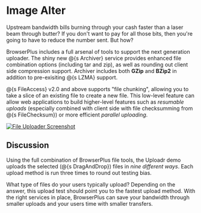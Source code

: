 # Image Alter

Upstream bandwidth bills burning through your cash faster than a laser beam through butter?
If you don't want to pay for all those bits, then you're going to have to reduce the number 
sent.  But how?

BrowserPlus includes a full arsenal of tools to support the next generation uploader. The shiny new @{s Archiver}
service provides enhanced file combination options (including tar and zip), as well as rounding out client side
compression support. Archiver includes both **GZip** and **BZip2** in addition to pre-exisiting @{s LZMA} support.

@{s FileAccess} v2.0 and above supports "file chunking", allowing you to take a slice of an existing file to create
a new file. This low-level feature can allow web applications to build higher-level features such as *resumable
uploads* (especially combined with client side with file checksumming from @{s FileChecksum}) or more efficient
*parallel uploading*.

[![File Uploader Screenshot](/i/d/uploadr.jpg)](/demo/uploadr/)

## Discussion

Using the full combination of BrowserPlus file tools, the Uploadr demo uploads the selected (@{s DragAndDrop})
files in *nine different ways*.  Each upload method is run three times to round out testing bias.

What type of files do your users typically upload?  Depending on the answer, this upload test should point
you to the fastest upload method.  With the right services in place, BrowserPlus can save your bandwidth
through smaller uploads and your users time with smaller transfers.